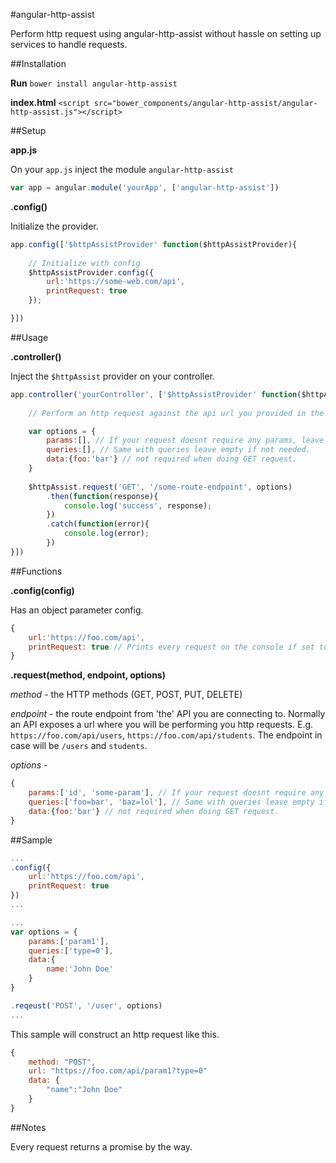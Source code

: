 #angular-http-assist

Perform http request using angular-http-assist without hassle on setting up services to handle requests.

##Installation

**Run** `bower install angular-http-assist`

**index.html** `<script src="bower_components/angular-http-assist/angular-http-assist.js"></script>`

##Setup

**app.js**

On your `app.js` inject the module `angular-http-assist`

```javascript
var app = angular.module('yourApp', ['angular-http-assist'])
```

**.config()** 

Initialize the provider.

```javascript
app.config(['$httpAssistProvider' function($httpAssistProvider){
	
	// Initialize with config
	$httpAssistProvider.config({
        url:'https://some-web.com/api',
        printRequest: true
    });

}])
```

##Usage

**.controller()**

Inject the `$httpAssist` provider on your controller.

```javascript
app.controller('yourController', ['$httpAssistProvider' function($httpAssistProvider){
	
	// Perform an http request against the api url you provided in the config()

	var options = {
        params:[], // If your request doesnt require any params, leave the array empty.
        queries:[], // Same with queries leave empty if not needed.
        data:{foo:'bar'} // not required when doing GET request.
    }
 
    $httpAssist.request('GET', '/some-route-endpoint', options)
        .then(function(response){
            console.log('success', response);
        })
        .catch(function(error){
            console.log(error);
        })
}])
```

##Functions

**.config(config)**

Has an object parameter config. 

```javascript
{
    url:'https://foo.com/api',
    printRequest: true // Prints every request on the console if set to true.
}
```

**.request(method, endpoint, options)**

*method* - the HTTP methods (GET, POST, PUT, DELETE)

*endpoint* - the route endpoint from 'the' API you are connecting to. Normally an API exposes a url where you will be performing you http requests. E.g. `https://foo.com/api/users`, `https://foo.com/api/students`. The endpoint in case will be `/users` and `students`.

*options* -  
```javascript
{
    params:['id', 'some-param'], // If your request doesnt require any params, leave the array empty.
    queries:['foo=bar', 'baz=lol'], // Same with queries leave empty if not needed.
    data:{foo:'bar'} // not required when doing GET request.
}
```

##Sample

```javascript
...
.config({
    url:'https://foo.com/api',
    printRequest: true
})
...

...
var options = {
	params:['param1'],
	queries:['type=0'],
	data:{
		name:'John Doe'
	}
}

.reqeust('POST', '/user', options)
...
```

This sample will construct an http request like this. 

```javascript
{
	method: "POST", 
	url: "https://foo.com/api/param1?type=0"
	data: {
		"name":"John Doe"
	}
}
```

##Notes

Every request returns a promise by the way.